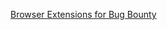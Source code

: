 [Browser Extensions for Bug Bounty](https://bugbountylearn.blogspot.com/2025/06/browser-extensions-for-bug-bounty.html)
